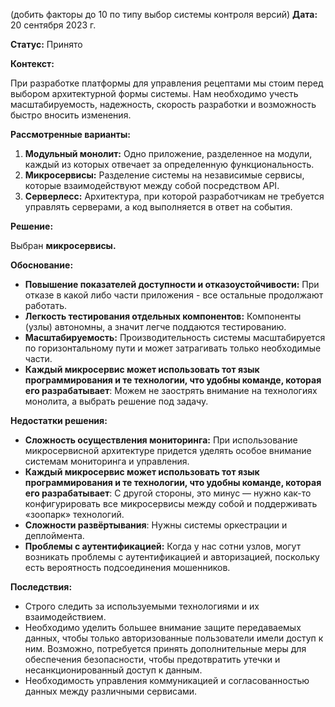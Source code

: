 (добить факторы до 10 по типу выбор системы контроля версий)
**Дата:** 20 сентября 2023 г.

**Статус:** Принято

**Контекст:** 

При разработке платформы для управления рецептами мы стоим перед выбором архитектурной формы системы. Нам необходимо учесть масштабируемость, надежность, скорость разработки и возможность быстро вносить изменения.

**Рассмотренные варианты:**

1. **Модульный монолит:** Одно приложение, разделенное на модули, каждый из которых отвечает за определенную функциональность.
2. **Микросервисы:** Разделение системы на независимые сервисы, которые взаимодействуют между собой посредством API.
3. **Серверлесс:** Архитектура, при которой разработчикам не требуется управлять серверами, а код выполняется в ответ на события.

**Решение:**

Выбран **микросервисы.**

**Обоснование:**

- **Повышение показателей доступности и отказоустойчивости:** При отказе в какой либо части приложения - все остальные продолжают работать.
- **Легкость тестирования отдельных компонентов:** Компоненты (узлы) автономны, а значит легче поддаются тестированию.
- **Масштабируемость:** Производительность системы масштабируется по горизонтальному пути и может затрагивать только необходимые части.
- **Каждый микросервис может использовать тот язык программирования и те технологии, что удобны команде, которая его разрабатывает**: Можем не заострять внимание на технологиях монолита, а выбрать решение под задачу.

**Недостатки решения:**

- **Сложность осуществления мониторинга:** При использование микросервисной архитектуре придется уделять особое внимание системам мониторинга и управления.
- **Каждый микросервис может использовать тот язык программирования и те технологии, что удобны команде, которая его разрабатывает**: С другой стороны, это минус — нужно как-то конфигурировать все микросервисы между собой и поддерживать «зоопарк» технологий.
- **Сложности развёртывания**: Нужны системы оркестрации и деплоймента.
- **Проблемы с аутентификацией:** Когда у нас сотни узлов, могут возникать проблемы с аутентификацией и авторизацией, поскольку есть вероятность подсоединения мошенников.

**Последствия:**

- Строго следить за используемыми технологиями и их взаимодействием.
- Необходимо уделить большее внимание защите передаваемых данных, чтобы только авторизованные пользователи имели доступ к ним. Возможно, потребуется принять дополнительные меры для обеспечения безопасности, чтобы предотвратить утечки и несанкционированный доступ к данным.
- Необходимость управления коммуникацией и согласованностью данных между различными сервисами.